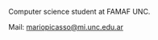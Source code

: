 Computer science student at FAMAF UNC.

Mail: mariopicasso@mi.unc.edu.ar 

<!---
mariopicassounc/mariopicassounc is a ✨ special ✨ repository because its `README.md` (this file) appears on your GitHub profile.
You can click the Preview link to take a look at your changes.
--->
